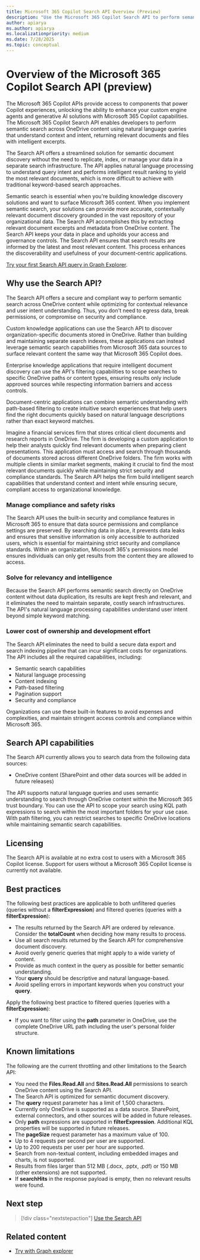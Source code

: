 ```yaml
---
title: Microsoft 365 Copilot Search API Overview (Preview)
description: "Use the Microsoft 365 Copilot Search API to perform semantic search across OneDrive content using natural language queries with contextual understanding and intelligent results."
author: apiarya
ms.author: apiarya
ms.localizationpriority: medium
ms.date: 7/28/2025
ms.topic: conceptual
---
```


# Overview of the Microsoft 365 Copilot Search API (preview)

The Microsoft 365 Copilot APIs provide access to components that power Copilot experiences, unlocking the ability to enhance your custom engine agents and generative AI solutions with Microsoft 365 Copilot capabilities. The Microsoft 365 Copilot Search API enables developers to perform semantic search across OneDrive content using natural language queries that understand context and intent, returning relevant documents and files with intelligent excerpts.

The Search API offers a streamlined solution for semantic document discovery without the need to replicate, index, or manage your data in a separate search infrastructure. The API applies natural language processing to understand query intent and performs intelligent result ranking to yield the most relevant documents, which is more difficult to achieve with traditional keyword-based search approaches.

Semantic search is essential when you're building knowledge discovery solutions and want to surface Microsoft 365 content. When you implement semantic search, your solutions can provide more accurate, contextually relevant document discovery grounded in the vast repository of your organizational data. The Search API accomplishes this by extracting relevant document excerpts and metadata from OneDrive content. The Search API keeps your data in place and upholds your access and governance controls. The Search API ensures that search results are informed by the latest and most relevant content. This process enhances the discoverability and usefulness of your document-centric applications.

[Try your first Search API query in Graph Explorer](https://aka.ms/try_copilot_search_API_overview).

## Why use the Search API?

The Search API offers a secure and compliant way to perform semantic search across OneDrive content while optimizing for contextual relevance and user intent understanding. Thus, you don't need to egress data, break permissions, or compromise on security and compliance.

Custom knowledge applications can use the Search API to discover organization-specific documents stored in OneDrive. Rather than building and maintaining separate search indexes, these applications can instead leverage semantic search capabilities from Microsoft 365 data sources to surface relevant content the same way that Microsoft 365 Copilot does.

Enterprise knowledge applications that require intelligent document discovery can use the API's filtering capabilities to scope searches to specific OneDrive paths or content types, ensuring results only include approved sources while respecting information barriers and access controls.

Document-centric applications can combine semantic understanding with path-based filtering to create intuitive search experiences that help users find the right documents quickly based on natural language descriptions rather than exact keyword matches.

Imagine a financial services firm that stores critical client documents and research reports in OneDrive. The firm is developing a custom application to help their analysts quickly find relevant documents when preparing client presentations. This application must access and search through thousands of documents stored across different OneDrive folders. The firm works with multiple clients in similar market segments, making it crucial to find the most relevant documents quickly while maintaining strict security and compliance standards. The Search API helps the firm build intelligent search capabilities that understand context and intent while ensuring secure, compliant access to organizational knowledge.

### Manage compliance and safety risks

The Search API uses the built-in security and compliance features in Microsoft 365 to ensure that data source permissions and compliance settings are preserved. By searching data in place, it prevents data leaks and ensures that sensitive information is only accessible to authorized users, which is essential for maintaining strict security and compliance standards. Within an organization, Microsoft 365's permissions model ensures individuals can only get results from the content they are allowed to access.

### Solve for relevancy and intelligence

Because the Search API performs semantic search directly on OneDrive content without data duplication, its results are kept fresh and relevant, and it eliminates the need to maintain separate, costly search infrastructures. The API's natural language processing capabilities understand user intent beyond simple keyword matching.

### Lower cost of ownership and development effort

The Search API eliminates the need to build a secure data export and search indexing pipeline that can incur significant costs for organizations. The API includes all the required capabilities, including:

- Semantic search capabilities
- Natural language processing
- Content indexing
- Path-based filtering
- Pagination support
- Security and compliance

Organizations can use these built-in features to avoid expenses and complexities, and maintain stringent access controls and compliance within Microsoft 365.

## Search API capabilities

The Search API currently allows you to search data from the following data sources:

- OneDrive content (SharePoint and other data sources will be added in future releases)

The API supports natural language queries and uses semantic understanding to search through OneDrive content within the Microsoft 365 trust boundary. You can use the API to scope your search using KQL path expressions to search within the most important folders for your use case. With path filtering, you can restrict searches to specific OneDrive locations while maintaining semantic search capabilities.

## Licensing

The Search API is available at no extra cost to users with a Microsoft 365 Copilot license. Support for users without a Microsoft 365 Copilot license is currently not available.

## Best practices

The following best practices are applicable to both unfiltered queries (queries without a **filterExpression**) and filtered queries (queries with a **filterExpression**):

- The results returned by the Search API are ordered by relevance. Consider the **totalCount** when deciding how many results to process.
- Use all search results returned by the Search API for comprehensive document discovery.
- Avoid overly generic queries that might apply to a wide variety of content.
- Provide as much context in the query as possible for better semantic understanding.
- Your **query** should be descriptive and natural language-based.
- Avoid spelling errors in important keywords when you construct your **query**.

Apply the following best practice to filtered queries (queries with a **filterExpression**):

- If you want to filter using the **path** parameter in OneDrive, use the complete OneDrive URL path including the user's personal folder structure.

## Known limitations

The following are the current throttling and other limitations to the Search API:

- You need the **Files.Read.All** and **Sites.Read.All** permissions to search OneDrive content using the Search API.
- The Search API is optimized for semantic document discovery.
- The **query** request parameter has a limit of 1,500 characters.
- Currently only OneDrive is supported as a data source. SharePoint, external connectors, and other sources will be added in future releases.
- Only **path** expressions are supported in **filterExpression**. Additional KQL properties will be supported in future releases.
- The **pageSize** request parameter has a maximum value of 100.
- Up to 4 requests per second per user are supported.
- Up to 200 requests per user per hour are supported.
- Search from non-textual content, including embedded images and charts, is not supported.
- Results from files larger than 512 MB (.docx, .pptx, .pdf) or 150 MB (other extensions) are not supported.
- If **searchHits** in the response payload is empty, then no relevant results were found.

## Next step

> [!div class="nextstepaction"]
> [Use the Search API](copilot-search.md)

## Related content

- [Try with Graph explorer](https://aka.ms/try_copilot_search_API_overview)
